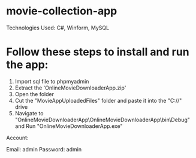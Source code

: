 # movie-collection-app
Technologies Used: C#, Winform, MySQL

# Follow these steps to install and run the app:

1. Import sql file to phpmyadmin
2. Extract the 'OnlineMovieDownloaderApp.zip'
3. Open the folder
4. Cut the "MovieAppUploadedFiles" folder and paste it into the "C://" drive
5. Navigate to "OnlineMovieDownloaderApp\OnlineMovieDownloaderApp\bin\Debug" and Run "OnlineMovieDownloaderApp.exe"

Account:

Email: admin
Password: admin
